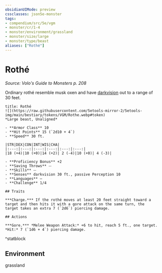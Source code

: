```yaml
---
obsidianUIMode: preview
cssclasses: json5e-monster
tags:
- compendium/src/5e/vgm
- monster/cr/1-4
- monster/environment/grassland
- monster/size/large
- monster/type/beast
aliases: ["Rothé"]
---
```

# Rothé
*Source: Volo's Guide to Monsters p. 208*  

Ordinary rothé resemble musk oxen and have [darkvision](/3-Mechanics/CLI/rules/senses.md#darkvision) out to a range of 30 feet.


```ad-statblock
title: Rothé
![](https://raw.githubusercontent.com/5etools-mirror-2/5etools-img/main/bestiary/tokens/VGM/Rothe.webp#token)
*Large beast, Unaligned*

- **Armor Class** 10 
- **Hit Points** 15 (`2d10 + 4`) 
- **Speed** 30 ft.

|STR|DEX|CON|INT|WIS|CHA|
|:---:|:---:|:---:|:---:|:---:|:---:|
|18 (+4)|10 (+0)|14 (+2)| 2 (-4)|10 (+0)| 4 (-3)|

- **Proficiency Bonus** +2
- **Saving Throws** ⏤
- **Skills** ⏤
- **Senses** darkvision 30 ft., passive Perception 10
- **Languages** —
- **Challenge** 1/4

## Traits

***Charge.*** If the rothé moves at least 20 feet straight toward a target and then hits it with a gore attack on the same turn, the target takes an extra 7 (`2d6`) piercing damage.

## Actions

***Gore.*** *Melee Weapon Attack:* +6 to hit, reach 5 ft., one target. *Hit:* 7 (`1d6 + 4`) piercing damage.
```
^statblock

## Environment

grassland
